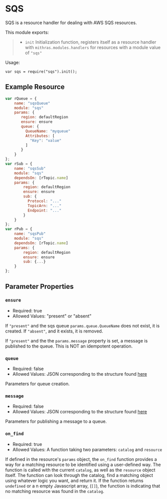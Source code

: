  
 
 # SQS
 
 SQS is a resource handler for dealing with AWS SQS resources.
 
 This module exports:
 
 > * `init` Initialization function, registers itself as a resource
 >   handler with `mithras.modules.handlers` for resources with a
 >   module value of `"sqs"`
 
 Usage:
 
 `var sqs = require("sqs").init();`
 
  ## Example Resource
 
 ```javascript
 var rQueue = {
     name: "sqsQueue"
     module: "sqs"
     params: {
        region: defaultRegion
        ensure: ensure
        queue: {
          QueueName: "myqueue"
          Attributes: [
            "Key": "value"
          ]
        }
     }
 };
 var rSub = {
     name: "sqsSub"
     module: "sqs"
     dependsOn: [rTopic.name]
     params: {
         region: defaultRegion
         ensure: ensure
         sub: {
           Protocol: "..."
           TopicArn: "..."
           Endpoint: "..."
         }
     }
 };
 var rPub = {
     name: "sqsPub"
     module: "sqs"
     dependsOn: [rTopic.name]
     params: {
         region: defaultRegion
         ensure: ensure
         sub: {...}
     }
 };
 ```
 
 ## Parameter Properties
 
 ### `ensure`

 * Required: true
 * Allowed Values: "present" or "absent"

 If `"present"` and the sqs queue `params.queue.QueueName` does not
 exist, it is created.  If `"absent"`, and it exists, it is removed.
 
 If `"present"` and the the `params.message` property is set, a message
 is published to the queue.  This is NOT an idempotent operation.
 
 ### `queue`

 * Required: false
 * Allowed Values: JSON corresponding to the structure found [here](https://docs.aws.amazon.com/sdk-for-go/api/service/sqs.html#type-CreateQueueInput)

 Parameters for queue creation.

 ### `message`

 * Required: false
 * Allowed Values: JSON corresponding to the structure found [here](https://docs.aws.amazon.com/sdk-for-go/api/service/sqs.html#type-SendMessageInput)

 Parameters for publishing a message to a queue.

 ### `on_find`

 * Required: true
 * Allowed Values: A function taking two parameters: `catalog` and `resource`

 If defined in the resource's `params` object, the `on_find`
 function provides a way for a matching resource to be identified
 using a user-defined way.  The function is called with the current
 `catalog`, as well as the `resource` object itself.  The function
 can look through the catalog, find a matching object using whatever
 logic you want, and return it.  If the function returns `undefined`
 or a n empty Javascript array, (`[]`), the function is indicating
 that no matching resource was found in the `catalog`.
 

